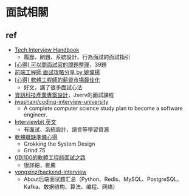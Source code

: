 # 面試相關

## ref
* [Tech Interview Handbook](https://www.techinterviewhandbook.org/)
    * 履歷、刷題、系統設計、行為面試的面試指引
* [[心得] 可以問面試官的問題整理](https://www.ptt.cc/bbs/Soft_Job/M.1651488698.A.0C1.html)，39題
* [前端工程師 面試攻略分享 by 姚偉揚](https://www.facebook.com/hilivecode/videos/227151178021549/)
* [[心得] 軟體工程師的薪資市場最佳化](https://www.ptt.cc/bbs/Soft_Job/M.1553065300.A.E65.html)
	* 好文，講了很多面試心法
* [資訊科技產業專案設計](https://www.youtube.com/watch?v=bqKNpbaELaE&list=PL6S9AqLQkFprzHmOiQxwRIrOOesp11a20&index=2)，Jserv的面試課程
* [jwasham/coding-interview-university](https://github.com/jwasham/coding-interview-university#what-is-it)
    * A complete computer science study plan to become a software engineer.
* [Interviewbit 英文](https://www.interviewbit.com/)
    * 有面試、系統設計、語言等學習資源
* [軟體職缺準備心得](https://www.ptt.cc/bbs/Soft_Job/M.1657873542.A.6AB.html)
    * Grokking the System Design
    * Grind 75
* [0到100的軟體工程師面試之路](https://ithelp.ithome.com.tw/users/20152262/ironman/5615)
    * 很詳細，推薦
* [yongxinz/backend-interview](https://github.com/yongxinz/backend-interview)
    * About后端面试题汇总（Python、Redis、MySQL、PostgreSQL、Kafka、数据结构、算法、编程、网络）